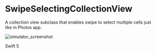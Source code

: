 # SwipeSelectingCollectionView
A collection view subclass that enables swipe to select multiple cells just like in Photos app.

![simulator_screenshot](https://user-images.githubusercontent.com/42384032/235658256-f0427a49-8192-4894-8c06-a91ae606384d.png)

Swift 5
